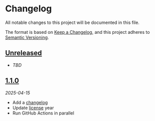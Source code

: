 # Changelog

All notable changes to this project will be documented in this file.

The format is based on [Keep a Changelog][keep-a-changelog],
and this project adheres to [Semantic Versioning][semver].

<!-- ## [X.Y.Z]
_YYYY-MM-DD_

### Added

-   TODO

### Changed

-   TODO

### Deprecated

-   TODO

### Removed

-   TODO

### Fixed

-   TODO

### Security

-   TODO -->

## [Unreleased]

-   _TBD_

## [1.1.0][1.1.0]

_2025-04-15_

-   Add a [changelog][changelog]
-   Update [license][license] year
-   Run GitHub Actions in parallel

[unreleased]: https://github.com/bradgarropy/remix-starter/compare/v1.1.0...HEAD
[1.1.0]: https://github.com/bradgarropy/remix-starter/releases/tag/v1.1.0
[keep-a-changelog]: https://keepachangelog.com
[semver]: https://semver.org
[changelog]: changelog.md
[license]: license
